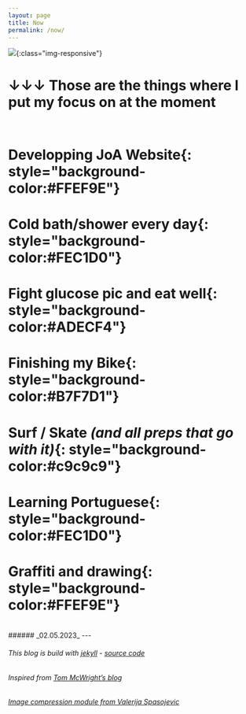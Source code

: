 ```yaml
---
layout: page
title: Now
permalink: /now/
---
```


![](/assets/photos/auto_portrait.jpg){:class="img-responsive"}

<!-- Style Memo
**vocabulario**{: style="background-color:#FFEF9E"} <br>
**sentenças**{: style="background-color:#FEC1D0"} <br>
**vocabulario**{: style="background-color:#ADECF4"} <br>
**vocabulario**{: style="background-color:#B7F7D1"} <br>
**traduction**{: style="background-color:#c9c9c9"} <br> -->

# **↓↓↓ Those are the things where I put my focus on at the moment**<br><br>


# **Developping JoA Website**{: style="background-color:#FFEF9E"} <br>
# **Cold bath/shower every day**{: style="background-color:#FEC1D0"} <br>
# **Fight glucose pic and eat well**{: style="background-color:#ADECF4"} <br>
# **Finishing my Bike**{: style="background-color:#B7F7D1"} <br>
# **Surf / Skate _(and all preps that go with it)_**{: style="background-color:#c9c9c9"} <br>
# **Learning Portuguese**{: style="background-color:#FEC1D0"} <br>
# **Graffiti and drawing**{: style="background-color:#FFEF9E"} <br>

<br>
###### _02.05.2023_
---

<br>

<h6 class="post-meta" id="this-blog-is-build-with-jekyll"><em>This blog is build with <a href="https://jekyllrb.com/">jekyll</a> - <a href="https://github.com/vidaruamarcosportugal/vidaruamarcosportugal.github.io/tree/master">source code</a></em></h6>
<h6 class="post-meta" id="inspired-from-tom-mcwrights-blog"><em>Inspired from <a href="https://macwright.org/">Tom McWright’s blog</a></em></h6>
<h6 class="post-meta" id="image-compression-module-from-valerija-spasojevic"><em><a href="https://github.com/valerijaspasojevic/jekyll-compress-images">Image compression module from Valerija Spasojevic</a></em></h6>